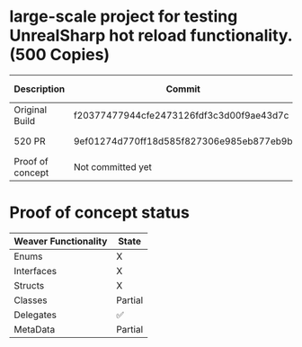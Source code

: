 # large-scale project for testing UnrealSharp hot reload functionality. (500 Copies)
| Description | Commit    | Time (Seconds) |
| ----------- | --------- | ------- |
| Original Build | f20377477944cfe2473126fdf3c3d00f9ae43d7c  | 41.06 - 45.21 |
| 520 PR | 9ef01274d770ff18d585f827306e985eb877eb9b  | 32.73 - 34.29 |
| Proof of concept | Not committed yet | ? |

# Proof of concept status

| Weaver Functionality | State |
| --------- | -------- |
| Enums | X |
| Interfaces | X |
| Structs | X |
| Classes | Partial |
| Delegates | ✅ 
| MetaData | Partial |
